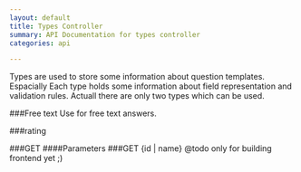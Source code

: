 ```yaml
---
layout: default
title: Types Controller
summary: API Documentation for types controller
categories: api

---
```

Types are used to store some information about question templates.
Espacially
Each type holds some information about field representation and validation rules.
Actuall there are only two types which can be used.

###Free text
Use for free text answers.

###rating


###GET
####Parameters
###GET {id | name}
@todo only for building frontend yet ;)